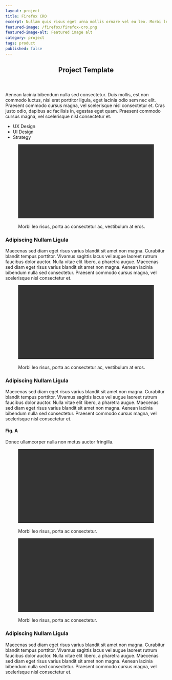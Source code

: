 ```yaml
---
layout: project
title: Firefox CRO
excerpt: Nullam quis risus eget urna mollis ornare vel eu leo. Morbi leo risus, porta ac consectetur ac, vestibulum at eros.
featured-image: /firefox/firefox-cro.png
featured-image-alt: Featured image alt
category: project
tags: product
published: false
---
```


<section class="grid intro">
  <header>
    <h2>Project Template</h2>
  </header>
  <article>
    <p>Aenean lacinia bibendum nulla sed consectetur. Duis mollis, est non commodo luctus, nisi erat porttitor ligula, eget lacinia odio sem nec elit. Praesent commodo cursus magna, vel scelerisque nisl consectetur et. Cras justo odio, dapibus ac facilisis in, egestas eget quam. Praesent commodo cursus magna, vel scelerisque nisl consectetur et.</p>
  </article>
  <footer>
    <ul>
      <li>UX Design</li>
      <li>UI Design</li>
      <li>Strategy</li>
    </ul>
  </footer>
</section>

<section class="grid image">
  <figure>
    <img class="feat-img" src="/img/fpo.png">
    <figcaption>
      <p>Morbi leo risus, porta ac consectetur ac, vestibulum at eros.</p>
    </figcaption>
  </figure>
</section>

<section class="grid info">
  <article>
    <h3>Adipiscing Nullam Ligula</h3>
    <p>Maecenas sed diam eget risus varius blandit sit amet non magna. Curabitur blandit tempus porttitor. Vivamus sagittis lacus vel augue laoreet rutrum faucibus dolor auctor. Nulla vitae elit libero, a pharetra augue. Maecenas sed diam eget risus varius blandit sit amet non magna. Aenean lacinia bibendum nulla sed consectetur. Praesent commodo cursus magna, vel scelerisque nisl consectetur et.</p>
  </article>
</section>

<section class="grid image">
  <figure>
    <img class="feat" src="/img/fpo.png">
    <figcaption>
      <p>Morbi leo risus, porta ac consectetur ac, vestibulum at eros.</p>
    </figcaption>
  </figure>
</section>

<section class="grid info">
  <article>
    <h3>Adipiscing Nullam Ligula</h3>
    <p>Maecenas sed diam eget risus varius blandit sit amet non magna. Curabitur blandit tempus porttitor. Vivamus sagittis lacus vel augue laoreet rutrum faucibus dolor auctor. Nulla vitae elit libero, a pharetra augue. Maecenas sed diam eget risus varius blandit sit amet non magna. Aenean lacinia bibendum nulla sed consectetur. Praesent commodo cursus magna, vel scelerisque nisl consectetur et.</p>
  </article>
  <footer>
    <h4>Fig. A</h4>
    <p>Donec ullamcorper nulla non metus auctor fringilla.</p>
  </footer>
</section>

<section class="grid two-image">
  <figure>
    <img class="" src="/img/fpo.png">
    <figcaption>
      <p>Morbi leo risus, porta ac consectetur.</p>
    </figcaption>
  </figure>
  <figure>
    <img class="" src="/img/fpo.png">
    <figcaption>
    <p>Morbi leo risus, porta ac consectetur.</p>
    </figcaption>
  </figure>
</section>

<section class="grid info">
  <article>
    <h3>Adipiscing Nullam Ligula</h3>
    <p>Maecenas sed diam eget risus varius blandit sit amet non magna. Curabitur blandit tempus porttitor. Vivamus sagittis lacus vel augue laoreet rutrum faucibus dolor auctor. Nulla vitae elit libero, a pharetra augue. Maecenas sed diam eget risus varius blandit sit amet non magna. Aenean lacinia bibendum nulla sed consectetur. Praesent commodo cursus magna, vel scelerisque nisl consectetur et.</p>
  </article>
</section>
